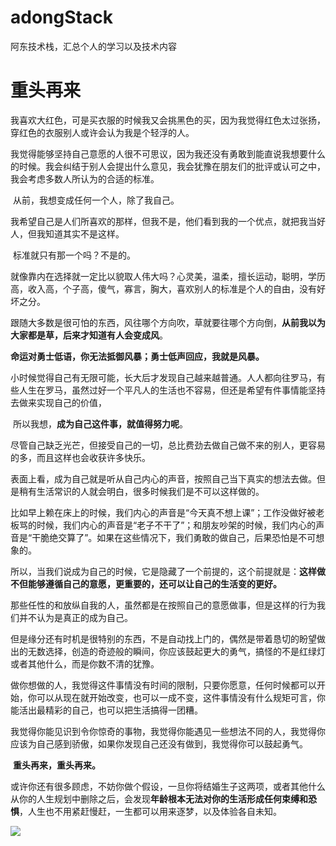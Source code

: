 # adongStack
阿东技术栈，汇总个人的学习以及技术内容


# 重头再来
我喜欢大红色，可是买衣服的时候我又会挑黑色的买，因为我觉得红色太过张扬，穿红色的衣服别人或许会认为我是个轻浮的人。

​	我觉得能够坚持自己意愿的人很不可思议，因为我还没有勇敢到能直说我想要什么的时候。我会纠结于别人会提出什么意见，我会犹豫在朋友们的批评或认可之中，我会考虑多数人所认为的合适的标准。

​	从前，我想变成任何一个人，除了我自己。

​	我希望自己是人们所喜欢的那样，但我不是，他们看到我的一个优点，就把我当好人，但我知道其实不是这样。

​	标准就只有那一个吗？不是的。

​	就像靠内在选择就一定比以貌取人伟大吗？心灵美，温柔，擅长运动，聪明，学历高，收入高，个子高，傻气，寡言，胸大，喜欢别人的标准是个人的自由，没有好坏之分。

​	跟随大多数是很可怕的东西，风往哪个方向吹，草就要往哪个方向倒，**从前我以为大家都是草，后来才知道有人会变成风**。

​	**命运对勇士低语，你无法抵御风暴；勇士低声回应，我就是风暴。**

​	小时候觉得自己有无限可能，长大后才发现自己越来越普通。人人都向往罗马，有些人生在罗马，虽然过好一个平凡人的生活也不容易，但还是希望有件事情能坚持去做来实现自己的价值，

​	所以我想，**成为自己这件事，就值得努力呢**。

​	尽管自己缺乏光芒，但接受自己的一切，总比费劲去做自己做不来的别人，更容易的多，而且这样也会收获许多快乐。

​	表面上看，成为自己就是听从自己内心的声音，按照自己当下真实的想法去做。但是稍有生活常识的人就会明白，很多时候我们是不可以这样做的。

​	比如早上赖在床上的时候，我们内心的声音是“今天真不想上课”；工作没做好被老板骂的时候，我们内心的声音是“老子不干了”；和朋友吵架的时候，我们内心的声音是“干脆绝交算了”。如果在这些情况下，我们勇敢的做自己，后果恐怕是不可想象的。

​	所以，当我们说成为自己的时候，它是隐藏了一个前提的，这个前提就是：**这样做不但能够遵循自己的意愿，更重要的，还可以让自己的生活变的更好。**

​	那些任性的和放纵自我的人，虽然都是在按照自己的意愿做事，但是这样的行为我们并不认为是真正的成为自己。

​	但是缘分还有时机是很特别的东西，不是自动找上门的，偶然是带着恳切的盼望做出的无数选择，创造的奇迹般的瞬间，你应该鼓起更大的勇气，搞怪的不是红绿灯或者其他什么，而是你数不清的犹豫。

​	做你想做的人，我觉得这件事情没有时间的限制，只要你愿意，任何时候都可以开始，你可以从现在就开始改变，也可以一成不变，这件事情没有什么规矩可言，你能活出最精彩的自己，也可以把生活搞得一团糟。

​	我觉得你能见识到令你惊奇的事物，我觉得你能遇见一些想法不同的人，我觉得你应该为自己感到骄傲，如果你发现自己还没有做到，我觉得你可以鼓起勇气。

​	**重头再来，重头再来。**

​	或许你还有很多顾虑，不妨你做个假设，一旦你将结婚生子这两项，或者其他什么从你的人生规划中删除之后，会发现**年龄根本无法对你的生活形成任何束缚和恐惧**，人生也不用紧赶慢赶，一生都可以用来逐梦，以及体验各自未知。

![](https://adong-picture.oss-cn-shenzhen.aliyuncs.com/adong/202204061720585.png)
